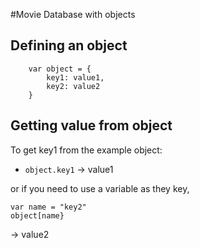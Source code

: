 #Movie Database with objects

## Defining an object

```
    var object = {
        key1: value1,
        key2: value2
    }
```

## Getting value from object

To get key1 from the example object:
- `object.key1`
-> value1

or if you need to use a variable as they key,

```
var name = "key2"
object[name}
```
-> value2
